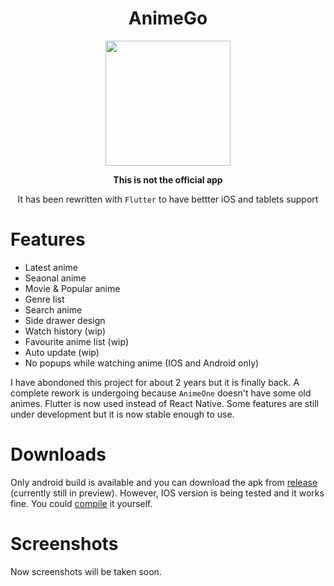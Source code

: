 <div align="center">
<h1>AnimeGo</h1>
<img src="https://raw.githubusercontent.com/HenryQuan/AnimeGo-Re/master/design/logo.png" width="200px" height="200px" />

**This is not the official app**

It has been rewritten with `Flutter` to have bettter iOS and tablets support

</div>

# Features
- Latest anime
- Seaonal anime
- Movie & Popular anime
- Genre list
- Search anime
- Side drawer design
- Watch history (wip)
- Favourite anime list (wip)
- Auto update (wip)
- No popups while watching anime (IOS and Android only)

I have abondoned this project for about 2 years but it is finally back. A complete rework is undergoing because `AnimeOne` doesn't have some old animes. Flutter is now used instead of React Native. Some features are still under development but it is now stable enough to use.

# Downloads
Only android build is available and you can download the apk from [release](https://github.com/HenryQuan/AnimeGo-Re/releases/tag/1.2.0) (currently still in preview). However, IOS version is being tested and it works fine. You could [compile](https://github.com/HenryQuan/AnimeGo-Re/tree/master/AnimeGo/README.md) it yourself.

# Screenshots
<!-- <div>
  <img src="https://raw.githubusercontent.com/HenryQuan/React-Native-GoGoAnime/master/screenshots/UWP/1.PNG" width="200px" height="300px" />
  <img src="https://raw.githubusercontent.com/HenryQuan/React-Native-GoGoAnime/master/screenshots/UWP/2.PNG" width="200px" height="300px" />
  <img src="https://raw.githubusercontent.com/HenryQuan/React-Native-GoGoAnime/master/screenshots/UWP/3.PNG" width="200px" height="300px" />
  <img src="https://raw.githubusercontent.com/HenryQuan/React-Native-GoGoAnime/master/screenshots/UWP/4.PNG" width="200px" height="300px" />
  <img src="https://raw.githubusercontent.com/HenryQuan/React-Native-GoGoAnime/master/screenshots/UWP/5.PNG" width="200px" height="300px" />
  <img src="https://raw.githubusercontent.com/HenryQuan/React-Native-GoGoAnime/master/screenshots/UWP/6.PNG" width="200px" height="300px" />
</div> -->
Now screenshots will be taken soon.
